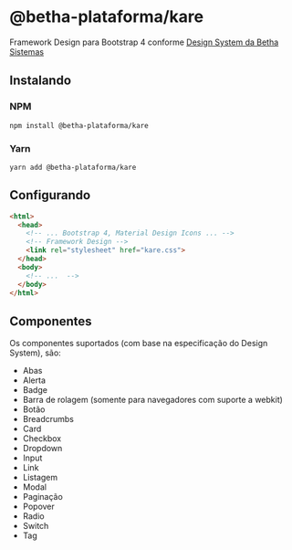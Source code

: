 # @betha-plataforma/kare

Framework Design para Bootstrap 4 conforme [Design System da Betha Sistemas](https://design.plataforma.betha.cloud/)

## Instalando

### NPM

```shell
npm install @betha-plataforma/kare
```

### Yarn

```shell
yarn add @betha-plataforma/kare
```

## Configurando

```html
<html>
  <head>
    <!-- ... Bootstrap 4, Material Design Icons ... -->
    <!-- Framework Design -->
    <link rel="stylesheet" href="kare.css">
  </head>
  <body>
    <!-- ...  -->
  </body>
</html>
```

## Componentes

Os componentes suportados (com base na especificação do Design System), são:

* Abas
* Alerta
* Badge
* Barra de rolagem (somente para navegadores com suporte a webkit)
* Botão
* Breadcrumbs
* Card
* Checkbox
* Dropdown
* Input
* Link
* Listagem
* Modal
* Paginação
* Popover
* Radio
* Switch
* Tag

